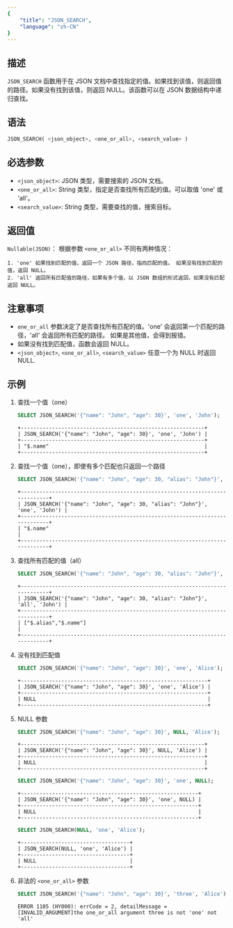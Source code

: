```yaml
---
{
    "title": "JSON_SEARCH",
    "language": "zh-CN"
}
---
```


## 描述

`JSON_SEARCH` 函数用于在 JSON 文档中查找指定的值。如果找到该值，则返回值的路径。如果没有找到该值，则返回 NULL。该函数可以在 JSON 数据结构中递归查找。

## 语法

```sql
JSON_SEARCH( <json_object>, <one_or_all>, <search_value> )
```
## 必选参数
- `<json_object>`: JSON 类型，需要搜索的 JSON 文档。
- `<one_or_all>`: String 类型，指定是否查找所有匹配的值。可以取值 'one' 或 'all'。
- `<search_value>`: String 类型，需要查找的值，搜索目标。

## 返回值
`Nullable(JSON)`： 根据参数 `<one_or_all>` 不同有两种情况：

    1. 'one' 如果找到匹配的值，返回一个 JSON 路径，指向匹配的值。 如果没有找到匹配的值，返回 NULL。
    2. 'all' 返回所有匹配值的路径，如果有多个值，以 JSON 数组的形式返回，如果没有匹配返回 NULL。

## 注意事项
- `one_or_all` 参数决定了是否查找所有匹配的值。'one' 会返回第一个匹配的路径，'all' 会返回所有匹配的路径。 如果是其他值，会得到报错。
- 如果没有找到匹配值，函数会返回 NULL。
- `<json_object>`, `<one_or_all>`, `<search_value>` 任意一个为 NULL 时返回 NULL.

## 示例

1. 查找一个值（one）
    ```sql
    SELECT JSON_SEARCH('{"name": "John", "age": 30}', 'one', 'John');
    ```
    ```text
    +-----------------------------------------------------------+
    | JSON_SEARCH('{"name": "John", "age": 30}', 'one', 'John') |
    +-----------------------------------------------------------+
    | "$.name"                                                  |
    +-----------------------------------------------------------+

    ```
2. 查找一个值（one），即使有多个匹配也只返回一个路径
    ```sql
    SELECT JSON_SEARCH('{"name": "John", "age": 30, "alias": "John"}', 'one', 'John');
    ```
    ```text
    +----------------------------------------------------------------------------+
    | JSON_SEARCH('{"name": "John", "age": 30, "alias": "John"}', 'one', 'John') |
    +----------------------------------------------------------------------------+
    | "$.name"                                                                   |
    +----------------------------------------------------------------------------+
    ```
3. 查找所有匹配的值（all）
    ```sql
    SELECT JSON_SEARCH('{"name": "John", "age": 30, "alias": "John"}', 'all', 'John');
    ```
    ```text
    +----------------------------------------------------------------------------+
    | JSON_SEARCH('{"name": "John", "age": 30, "alias": "John"}', 'all', 'John') |
    +----------------------------------------------------------------------------+
    | ["$.alias","$.name"]                                                       |
    +----------------------------------------------------------------------------+
    ```
4. 没有找到匹配值

    ```sql
    SELECT JSON_SEARCH('{"name": "John", "age": 30}', 'one', 'Alice');
    ```
    ```text
    +------------------------------------------------------------+
    | JSON_SEARCH('{"name": "John", "age": 30}', 'one', 'Alice') |
    +------------------------------------------------------------+
    | NULL                                                       |
    +------------------------------------------------------------+
    ```

5. NULL 参数
    ```sql
    SELECT JSON_SEARCH('{"name": "John", "age": 30}', NULL, 'Alice');
    ```
    ```text
    +-----------------------------------------------------------+
    | JSON_SEARCH('{"name": "John", "age": 30}', NULL, 'Alice') |
    +-----------------------------------------------------------+
    | NULL                                                      |
    +-----------------------------------------------------------+
    ```
    ```sql
    SELECT JSON_SEARCH('{"name": "John", "age": 30}', 'one', NULL);
    ```
    ```text
    +---------------------------------------------------------+
    | JSON_SEARCH('{"name": "John", "age": 30}', 'one', NULL) |
    +---------------------------------------------------------+
    | NULL                                                    |
    +---------------------------------------------------------+
    ```
    ```sql
    SELECT JSON_SEARCH(NULL, 'one', 'Alice');
    ```
    ```
    +-----------------------------------+
    | JSON_SEARCH(NULL, 'one', 'Alice') |
    +-----------------------------------+
    | NULL                              |
    +-----------------------------------+
    ```
6. 非法的 `<one_or_all>` 参数
    ```sql
    SELECT JSON_SEARCH('{"name": "John", "age": 30}', 'three', 'Alice');
    ```
    ```text
    ERROR 1105 (HY000): errCode = 2, detailMessage = [INVALID_ARGUMENT]the one_or_all argument three is not 'one' not 'all'
    ```
